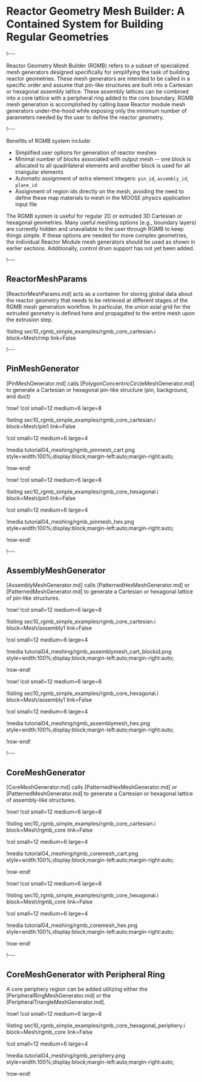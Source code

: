 # Reactor Geometry Mesh Builder: A Contained System for Building Regular Geometries

!---

Reactor Geometry Mesh Builder (RGMB) refers to a subset of specialized mesh generators designed specifically for simplifying the task of building reactor geometries. These mesh generators are intended to be called in a specific order and assume that pin-like structures are built into a Cartesian or hexagonal assembly lattice. These assembly lattices can be combined into a core lattice with a peripheral ring added to the core boundary. RGMB mesh generation is accomplished by calling base Reactor module mesh generators under-the-hood while exposing only the minimum number of parameters needed by the user to define the reactor geometry.

!---

Benefits of RGMB system include:

- Simplified user options for generation of reactor meshes
- Minimal number of blocks associated with output mesh -- one block is allocated to all quadrilateral elements and another block is used for all triangular elements
- Automatic assignment of extra element integers: `pin_id`, `assembly_id`, `plane_id`
- Assignment of region ids directly on the mesh, avoiding the need to define these map materials to mesh in the MOOSE physics application input file

The RGMB system is useful for regular 2D or extruded 3D Cartesian or hexagonal geometries. Many useful meshing options (e.g., boundary layers) are currently hidden and unavailable to the user through RGMB to keep things simple. If these options are needed for more complex geometries, the individual Reactor Module mesh generators should be used as shown in earlier sections. Additionally, control drum support has not yet been added.

!---

## ReactorMeshParams

[ReactorMeshParams.md] acts as a container for storing global data about the reactor geometry that needs to be retrieved at different stages of the RGMB mesh generation workflow. In particular, the union axial grid for the extruded geometry is defined here and propagated to the entire mesh upon the extrusion step.

!listing sec10_rgmb_simple_examples/rgmb_core_cartesian.i
         block=Mesh/rmp
         link=False

!---

## PinMeshGenerator

[PinMeshGenerator.md] calls [PolygonConcentricCircleMeshGenerator.md] to generate a Cartesian or hexagonal pin-like structure (pin, background, and duct)

!row!
!col small=12 medium=6 large=8

!listing sec10_rgmb_simple_examples/rgmb_core_cartesian.i
         block=Mesh/pin1
         link=False

!col small=12 medium=6 large=4

!media tutorial04_meshing/rgmb_pinmesh_cart.png
       style=width:100%;display:block;margin-left:auto;margin-right:auto;

!row-end!

!row!
!col small=12 medium=6 large=8

!listing sec10_rgmb_simple_examples/rgmb_core_hexagonal.i
         block=Mesh/pin1
         link=False

!col small=12 medium=6 large=4

!media tutorial04_meshing/rgmb_pinmesh_hex.png
       style=width:100%;display:block;margin-left:auto;margin-right:auto;

!row-end!

!---

## AssemblyMeshGenerator

[AssemblyMeshGenerator.md] calls [PatternedHexMeshGenerator.md] or [PatternedMeshGenerator.md] to generate a Cartesian or hexagonal lattice of pin-like structures.

!row!
!col small=12 medium=6 large=8

!listing sec10_rgmb_simple_examples/rgmb_core_cartesian.i
         block=Mesh/assembly1
         link=False

!col small=12 medium=6 large=4

!media tutorial04_meshing/rgmb_assemblymesh_cart_blockid.png
       style=width:100%;display:block;margin-left:auto;margin-right:auto;

!row-end!

!row!
!col small=12 medium=6 large=8

!listing sec10_rgmb_simple_examples/rgmb_core_hexagonal.i
         block=Mesh/assembly1
         link=False

!col small=12 medium=6 large=4

!media tutorial04_meshing/rgmb_assemblymesh_hex.png
       style=width:100%;display:block;margin-left:auto;margin-right:auto;

!row-end!

!---

## CoreMeshGenerator

[CoreMeshGenerator.md] calls [PatternedHexMeshGenerator.md] or [PatternedMeshGenerator.md] to generate a Cartesian or hexagonal lattice of assembly-like structures.

!row!
!col small=12 medium=6 large=8

!listing sec10_rgmb_simple_examples/rgmb_core_cartesian.i
         block=Mesh/rgmb_core
         link=False

!col small=12 medium=6 large=4

!media tutorial04_meshing/rgmb_coremesh_cart.png
       style=width:100%;display:block;margin-left:auto;margin-right:auto;

!row-end!

!row!
!col small=12 medium=6 large=8

!listing sec10_rgmb_simple_examples/rgmb_core_hexagonal.i
         block=Mesh/rgmb_core
         link=False

!col small=12 medium=6 large=4

!media tutorial04_meshing/rgmb_coremesh_hex.png
       style=width:100%;display:block;margin-left:auto;margin-right:auto;

!row-end!

!---

## CoreMeshGenerator with Peripheral Ring

A core periphery region can be added utilizing either the [PeripheralRingMeshGenerator.md] or the [PeripheralTriangleMeshGenerator.md].

!row!
!col small=12 medium=6 large=8

!listing sec10_rgmb_simple_examples/rgmb_core_hexagonal_periphery.i
         block=Mesh/rgmb_core
         link=False

!col small=12 medium=6 large=4

!media tutorial04_meshing/rgmb_periphery.png
       style=width:100%;display:block;margin-left:auto;margin-right:auto;

!row-end!
